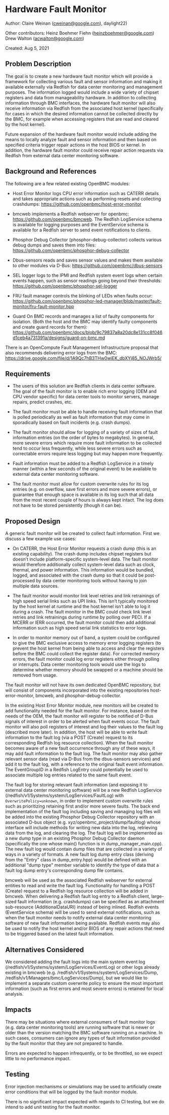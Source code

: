 # Hardware Fault Monitor

Author: Claire Weinan (cweinan@google.com), daylight22)

Other contributors: Heinz Boehmer Fiehn (heinzboehmer@google.com) Drew Walton
(acwalton@google.com)

Created: Aug 5, 2021

## Problem Description

The goal is to create a new hardware fault monitor which will provide a
framework for collecting various fault and sensor information and making it
available externally via Redfish for data center monitoring and management
purposes. The information logged would include a wide variety of chipset
registers and data from manageability hardware. In addition to collecting
information through BMC interfaces, the hardware fault monitor will also receive
information via Redfish from the associated host kernel (specifically for cases
in which the desired information cannot be collected directly by the BMC, for
example when accessing registers that are read and cleared by the host kernel).

Future expansion of the hardware fault monitor would include adding the means to
locally analyze fault and sensor information and then based on specified
criteria trigger repair actions in the host BIOS or kernel. In addition, the
hardware fault monitor could receive repair action requests via Redfish from
external data center monitoring software.

## Background and References

The following are a few related existing OpenBMC modules:

- Host Error Monitor logs CPU error information such as CATERR details and takes
  appropriate actions such as performing resets and collecting crashdumps:
  https://github.com/openbmc/host-error-monitor

- bmcweb implements a Redfish webserver for openbmc:
  https://github.com/openbmc/bmcweb. The Redfish LogService schema is available
  for logging purposes and the EventService schema is available for a Redfish
  server to send event notifications to clients.

- Phosphor Debug Collector (phosphor-debug-collector) collects various debug
  dumps and saves them into files:
  https://github.com/openbmc/phosphor-debug-collector

- Dbus-sensors reads and saves sensor values and makes them available to other
  modules via D-Bus: https://github.com/openbmc/dbus-sensors

- SEL logger logs to the IPMI and Redfish system event logs when certain events
  happen, such as sensor readings going beyond their thresholds:
  https://github.com/openbmc/phosphor-sel-logger

- FRU fault manager controls the blinking of LEDs when faults occur:
  https://github.com/openbmc/phosphor-led-manager/blob/master/fault-monitor/fru-fault-monitor.hpp

- Guard On BMC records and manages a list of faulty components for isolation.
  (Both the host and the BMC may identify faulty components and create guard
  records for them):
  https://github.com/openbmc/docs/blob/9c79837a8a20dc8e131cc8f046d1ceb4a731391a/designs/guard-on-bmc.md

There is an OpenCompute Fault Management Infrastructure proposal that also
recommends delivering error logs from the BMC:
https://drive.google.com/file/d/1A9Qc7hB3THw0wiEK_dbXYj85_NOJWrb5/

## Requirements

- The users of this solution are Redfish clients in data center software. The
  goal of the fault monitor is to enable rich error logging (OEM and CPU vendor
  specific) for data center tools to monitor servers, manage repairs, predict
  crashes, etc.

- The fault monitor must be able to handle receiving fault information that is
  polled periodically as well as fault information that may come in sporadically
  based on fault incidents (e.g. crash dumps).

- The fault monitor should allow for logging of a variety of sizes of fault
  information entries (on the order of bytes to megabytes). In general, more
  severe errors which require more fault information to be collected tend to
  occur less frequently, while less severe errors such as correctable errors
  require less logging but may happen more frequently.

- Fault information must be added to a Redfish LogService in a timely manner
  (within a few seconds of the original event) to be available to external data
  center monitoring software.

- The fault monitor must allow for custom overwrite rules for its log entries
  (e.g. on overflow, save first errors and more severe errors), or guarantee
  that enough space is available in its log such that all data from the most
  recent couple of hours is always kept intact. The log does not have to be
  stored persistently (though it can be).

## Proposed Design

A generic fault monitor will be created to collect fault information. First we
discuss a few example use cases:

- On CATERR, the Host Error Monitor requests a crash dump (this is an existing
  capability). The crash dump includes chipset registers but doesn’t include
  platform-specific system-level data. The fault monitor would therefore
  additionally collect system-level data such as clock, thermal, and power
  information. This information would be bundled, logged, and associated with
  the crash dump so that it could be post-processed by data center monitoring
  tools without having to join multiple data sources.

- The fault monitor would monitor link level retries and link retrainings of
  high speed serial links such as UPI links. This isn’t typically monitored by
  the host kernel at runtime and the host kernel isn’t able to log it during a
  crash. The fault monitor in the BMC could check link level retries and link
  retrainings during runtime by polling over PECI. If a MCERR or IERR occurred,
  the fault monitor could then add additional information such as high speed
  serial link statistics to error logs.

- In order to monitor memory out of band, a system could be configured to give
  the BMC exclusive access to memory error logging registers (to prevent the
  host kernel from being able to access and clear the registers before the BMC
  could collect the register data). For corrected memory errors, the fault
  monitor could log error registers either through polling or interrupts. Data
  center monitoring tools would use the logs to determine whether memory should
  be swapped or a machine should be removed from usage.

The fault monitor will not have its own dedicated OpenBMC repository, but will
consist of components incorporated into the existing repositories
host-error-monitor, bmcweb, and phosphor-debug-collector.

In the existing Host Error Monitor module, new monitors will be created to add
functionality needed for the fault monitor. For instance, based on the needs of
the OEM, the fault monitor will register to be notified of D-Bus signals of
interest in order to be alerted when fault events occur. The fault monitor will
also poll registers of interest and log their values to the fault log (described
more later). In addition, the host will be able to write fault information to
the fault log (via a POST (Create) request to its corresponding Redfish log
resource collection). When the fault monitor becomes aware of a new fault
occurrence through any of these ways, it may add fault information to the fault
log. The fault monitor may also gather relevant sensor data (read via D-Bus from
the dbus-sensors services) and add it to the fault log, with a reference to the
original fault event information. The EventGroupID in a Redfish LogEntry could
potentially be used to associate multiple log entries related to the same fault
event.

The fault log for storing relevant fault information (and exposing it to
external data center monitoring software) will be a new Redfish LogService
(/redfish/v1/Systems/system/LogServices/FaultLog) with
`OverwritePolicy=unknown`, in order to implement custom overwrite rules such as
prioritizing retaining first and/or more severe faults. The back end
implementation of the fault log including saving and managing log files will be
added into the existing Phosphor Debug Collector repository with an associated
D-bus object (e.g. xyz/openbmc_project/dump/faultlog) whose interface will
include methods for writing new data into the log, retrieving data from the log,
and clearing the log. The fault log will be implemented as a new dump type in an
existing Phosphor Debug Collector daemon (specifically the one whose main()
function is in dump_manager_main.cpp). The new fault log would contain dump
files that are collected in a variety of ways in a variety of formats. A new
fault log dump entry class (deriving from the "Entry" class in dump_entry.hpp)
would be defined with an additional "dump type" member variable to identify the
type of data that a fault log dump entry's corresponding dump file contains.

bmcweb will be used as the associated Redfish webserver for external entities to
read and write the fault log. Functionality for handling a POST (Create) request
to a Redfish log resource collection will be added in bmcweb. When delivering a
Redfish fault log entry to a Redfish client, large-sized fault information (e.g.
crashdumps) can be specified as an attachment sub-resource (AdditionalDataURI)
instead of being inlined. Redfish events (EventService schema) will be used to
send external notifications, such as when the fault monitor needs to notify
external data center monitoring software of new fault information being
available. Redfish events may also be used to notify the host kernel and/or BIOS
of any repair actions that need to be triggered based on the latest fault
information.

## Alternatives Considered

We considered adding the fault logs into the main system event log
(/redfish/v1/Systems/system/LogServices/EventLog) or other logs already existing
in bmcweb (e.g. /redfish/v1/Systems/system/LogServices/Dump,
/redfish/v1/Managers/bmc/LogServices/Dump), but we would like to implement a
separate custom overwrite policy to ensure the most important information (such
as first errors and most severe errors) is retained for local analysis.

## Impacts

There may be situations where external consumers of fault monitor logs (e.g.
data center monitoring tools) are running software that is newer or older than
the version matching the BMC software running on a machine. In such cases,
consumers can ignore any types of fault information provided by the fault
monitor that they are not prepared to handle.

Errors are expected to happen infrequently, or to be throttled, so we expect
little to no performance impact.

## Testing

Error injection mechanisms or simulations may be used to artificially create
error conditions that will be logged by the fault monitor module.

There is no significant impact expected with regards to CI testing, but we do
intend to add unit testing for the fault monitor.
